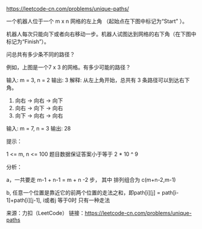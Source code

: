 https://leetcode-cn.com/problems/unique-paths/

一个机器人位于一个 m x n 网格的左上角 （起始点在下图中标记为“Start” ）。

机器人每次只能向下或者向右移动一步。机器人试图达到网格的右下角（在下图中标记为“Finish”）。

问总共有多少条不同的路径？



例如，上图是一个7 x 3 的网格。有多少可能的路径？

输入: m = 3, n = 2
输出: 3
解释:
从左上角开始，总共有 3 条路径可以到达右下角。
1. 向右 -> 向右 -> 向下
2. 向右 -> 向下 -> 向右
3. 向下 -> 向右 -> 向右

输入: m = 7, n = 3
输出: 28

提示：

1 <= m, n <= 100
题目数据保证答案小于等于 2 * 10 ^ 9



分析：

a，一共要走  m-1 + n-1 = m + n -2 步， 其中 排列组合为  c(m+n-2,m-1)

b, 任意一个位置是靠近它的前两个位置的走法之和，即path[i][j] = path[i-1]+path[i][j-1], i或者j 等于0时 只有一种走法




来源：力扣（LeetCode）
链接：https://leetcode-cn.com/problems/unique-paths
